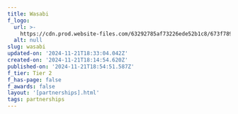 ```yaml
---
title: Wasabi
f_logo:
  url: >-
    https://cdn.prod.website-files.com/63292785af73226ede52b1c8/673f789e007c8cccc8c1af01__wasabi%25201.svg
  alt: null
slug: wasabi
updated-on: '2024-11-21T18:33:04.042Z'
created-on: '2024-11-21T18:14:54.620Z'
published-on: '2024-11-21T18:54:51.587Z'
f_tier: Tier 2
f_has-page: false
f_awards: false
layout: '[partnerships].html'
tags: partnerships
---
```



